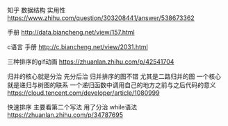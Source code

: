 知乎 数据结构 实用性 https://www.zhihu.com/question/303208441/answer/538673362

手册 http://data.biancheng.net/view/157.html

c语言 手册 http://c.biancheng.net/view/2031.html

三种排序的gif动画 https://zhuanlan.zhihu.com/p/42541704

归并的核心就是分治 先分后治
归并排序的图不错 尤其是二路归并的图 
一个核心就是递归与树图的联系 一个递归函数中调用自己的地方之前与之后代码的意义 https://cloud.tencent.com/developer/article/1080999

快速排序 主要看第二个写法 用了分治 while语法 https://zhuanlan.zhihu.com/p/34787695
